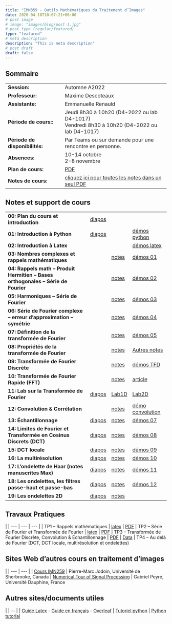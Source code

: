 ```yaml
---
title: "IMN359 - Outils Mathématiques du Traitement d’Images"
date: 2020-04-18T10:07:21+06:00
# post image
# image: "images/blog/post-1.jpg"
# post type (regular/featured)
type: "featured"
# meta description
description: "This is meta description"
# post draft
draft: false
---
```


## Sommaire

| | |
|--|--|
|**Session:** | Automne A2022
| **Professeur:** | Maxime Descoteaux
| **Assistante:** | 	Emmanuelle Renauld
| **Période de cours::** | Jeudi 8h30 à 10h20 (D4-2022 ou lab D4-1017)<br>Vendredi 8h30 à 10h20 (D4-2022 ou lab D4-1017)
| **Période de disponibilités:** | Par Teams ou sur demande pour une rencontre en personne.
| **Absences:** | 10-14 octobre<br>2-8 novembre
| **Plan de cours:** | [PDF](courses/imn359/misc/IMN359_PlanDeCours.pdf)
| **Notes de cours:** | [cliquez ici pour toutes les notes dans un seul PDF](courses/imn359/cours/IMN359_NotesDeCours.pdf)

## Notes et support de cours

<style>
table {
    border-collapse: collapse;
}
table, th, td {
   border: none!important;
}
blockquote {
    border-left: solid blue;
    padding-left: 10px;
}
</style>
| | | | |
|-------------|-------------|-----|-----|
| **00: Plan du cours et introduction** | [diapos](courses/imn359/cours/Chapitre1.pdf) |            |   
| **01: Introduction à Python** | [diapos](courses/imn359/cours/Intro_python.pptx)  | | [démos python](courses/imn359/cours/Intro_python.zip)
| **02: Introduction à Latex** |  | | [démos latex](courses/imn359/cours/Intro_Latex.zip)
| **03: Nombres complexes et rappels mathématiques** | | [notes](courses/imn359/cours/Notes_NombresComplexes.pdf) | [démos 01](courses/imn359/demos/Demo01.zip)
| **04: Rappels math – Produit Hermitien – Bases orthogonales – Série de Fourier** | | [notes](courses/imn359/cours/Notes_BaseOrthogonale.pdf) | [démos 02](courses/imn359/demos/Demo02.zip)
| **05: Harmoniques – Série de Fourier** | | [notes](courses/imn359/cours/Notes_SerieFourier.pdf) | [démos 03](courses/imn359/demos/Demo03.zip)
| **06: Série de Fourier complexe – erreur d’approximation – symétrie** | | [notes](courses/imn359/cours/Notes_SerieFourierComplexe.pdf) | [démos 04](courses/imn359/demos/Demo04.zip)
| **07: Définition de la transformée de Fourier** | | [notes](courses/imn359/cours/Notes_TFcontinue.pdf) | [démos 05](courses/imn359/demos/Demo05.zip)
| **08: Propriétés de la transformée de Fourier** | | [notes](courses/imn359/cours/Notes_ProprietesTF.pdf) | [Autres notes](courses/imn359/misc/symmetry.pdf)
| **09: Transformée de Fourier Discrète** | | [notes](courses/imn359/cours/Notes_TFD.pdf) | [démos TFD](courses/imn359/demos/Demo05.zip)
| **10: Transformée de Fourier Rapide (FFT)** | | [notes](courses/imn359/cours/Notes_FFT.pdf) | [article](courses/imn359/misc/Cooley_Tukey_1965.pdf)
| **11: Lab sur la Transformée de Fourier**	| [diapos](courses/imn359/cours/Fourier.pdf) | [Lab1D](courses/imn359/demos/labo_1D.zip) | [Lab2D](courses/imn359/demos/labo_2D.zip)
| **12: Convolution & Corrélation**	 | | [notes](courses/imn359/cours/Notes_Convolution.pdf) | [démo convolution](courses/imn359/demos/Demo06.zip)
| **13: Échantillonnage** | [diapos](courses/imn359/cours/Notes_EchantillonnageDiapo.pdf) | [notes](courses/imn359/cours/Notes_Echantillonnage.pdf) | [démos 07](courses/imn359/demos/Demo07.zip)
| **14: Limites de Fourier et Transformée en Cosinus Discrets (DCT)** | [diapos](courses/imn359/cours/Cours-Limites-Fourier2.pdf) | [notes](https://docs.scipy.org/doc/scipy/reference/generated/scipy.fftpack.dct.html) | [démos 08](courses/imn359/demos/Demo08.zip)
| **15: DCT locale** | [diapos](courses/imn359/cours/Cours-Limites-Fourier2.pdf) | [notes](courses/imn359/cours/Notes_TCD_TKL.pdf) | [démos 09](courses/imn359/demos/Demo09.zip)
| **16: La multirésolution** | [diapos](courses/imn359/cours/Cours_Multiresolution.pdf) | [notes](courses/imn359/cours/Notes_Multiresolution.pdf) | [démos 10](courses/imn359/demos/Demo10.zip)
| **17: L’ondelette de Haar (notes manuscrites Max)** | [diapos](courses/imn359/cours/Notes_HaarTheorie.pdf) | [notes](courses/imn359/cours/Notes_Haar.pdf) | [démos 11](courses/imn359/demos/Demo11.zip)
| **18: Les ondelettes, les filtres passe-haut et passe-bas** | [diapos](courses/imn359/cours/Cours_Ondelettes1D.pdf) | [notes](courses/imn359/cours/Notes_HaarFiltrage.pdf) | [démos 12](courses/imn359/demos/Demo12.zip)
| **19: Les ondelettes 2D** |[diapos](courses/imn359/cours/Cours_Ondelettes2D.pdf)| [notes](courses/imn359/cours/Notes_AutresOndelettes.pdf)

## Travaux Pratiques
|
| --- | --- | --- |
| TP1 – Rappels mathématiques | [latex](courses/imn359/tp01.tex) | [PDF](courses/imn359/tp01.pdf)
| TP2 – Série de Fourier et Transformée de Fourier | [latex](courses/imn359/tp02.tex) | [PDF](courses/imn359/tp02.pdf)
| TP3 – Transformée de Fourier Discrète, Convolution & Echantillonnage  | [PDF](courses/imn359/tp03.pdf) | [Data](courses/imn359/tp03_data.zip)
| TP4 – Au delà de Fourier (DCT, DCT locale, multirésolution et ondelettes)

## Sites Web d’autres cours en traitement d’images

|
| --- | --- |
| [Cours IMN259](http://info.usherbrooke.ca/pmjodoin/cours/imn259/) |	Pierre-Marc Jodoin, Université de Sherbrooke, Canada
| [Numerical Tour of Signal Processing](http://www.numerical-tours.com/)	| Gabriel Peyré, Université Dauphine, France

## Autres sites/documents utiles

|
| -- |
| [Guide Latex](courses/imn359/misc/latex-guide.pdf) - [Guide en français](http://fr.openclassrooms.com/informatique/cours/redigez-des-documents-de-qualite-avec-latex) - [Overleaf](https://www.overleaf.com/)
| [Tutoriel python](https://info.usherbrooke.ca/hlarochelle/cours/tutoriel_python.html)
| [Python tutorial](https://docs.python.org/3/tutorial/)
